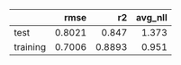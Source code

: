 |          |   rmse |     r2 |   avg_nll |
|:---------|-------:|-------:|----------:|
| test     | 0.8021 | 0.847  |     1.373 |
| training | 0.7006 | 0.8893 |     0.951 |